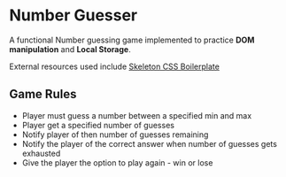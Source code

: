 # Number Guesser

A functional Number guessing game implemented to practice **DOM manipulation** and **Local Storage**.

External resources used include [Skeleton CSS Boilerplate](http://getskeleton.com/)

## Game Rules

- Player must guess a number between a specified min and max
- Player get a specified number of guesses
- Notify player of then number of guesses remaining
- Notify the player of the correct answer when number of guesses gets exhausted
- Give the player the option to play again - win or lose

